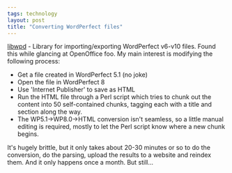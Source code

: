 ```yaml
---
tags: technology
layout: post
title: "Converting WordPerfect files"
---
```




<a href="http://libwpd.sourceforge.net/index.html">libwpd</a> - Library for importing/exporting WordPerfect v6-v10 files. Found this while glancing at OpenOffice foo. My main interest is modifying the following process:
<ul>
 <li>Get a file created in WordPerfect 5.1 (no joke)
 <li>Open the file in WordPerfect 8
 <li>Use 'Internet Publisher' to save as HTML
 <li>Run the HTML file through a Perl script which tries to chunk out the content into 50 self-contained chunks, tagging each with a title and section along the way.
 <li>The WP5.1->WP8.0->HTML conversion isn't seamless, so a little manual editing is required, mostly to let the Perl script know where a new chunk begins.
</ul>

<p>It's hugely brittle, but it only takes about 20-30 minutes or so to do the conversion, do the parsing, upload the results to a website and reindex them. And it only happens once a month. But still...</p>



